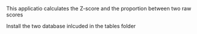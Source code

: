 This applicatio calculates the Z-score and the proportion between two raw scores

Install the two database inlcuded in the tables folder
